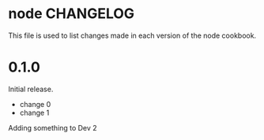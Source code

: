 # node CHANGELOG

This file is used to list changes made in each version of the node cookbook.

# 0.1.0

Initial release.

- change 0
- change 1

Adding something to Dev 2
